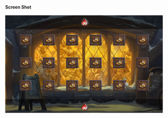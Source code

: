 #### Screen Shot

![alt text](https://github.com/ckim618/React-Memory-Match/blob/react-memory-match/src/assets/css/images/hearthstone-screen-shot.jpeg? "Hearthstone Memory Match")

